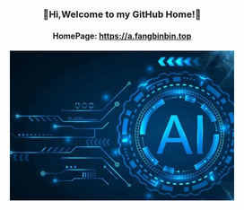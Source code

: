 <h3 align="center">👋Hi,Welcome to my GitHub Home!👋</h3>

<h4 align="center">HomePage: <a href='https://a.fangbinbin.top'>https://a.fangbinbin.top</a></h4>

<p align="center">
    <img src="https://github.com/Cool-breeze-bin/cool-breeze-bin/blob/main/ai.jpg" alt="React Forget" width='400px'/>
</p>

<!--
![](https://github.com/Cool-breeze-bin/cool-breeze-bin/blob/main/ai.jpg)
**Cool-breeze-bin/cool-breeze-bin** is a ✨ _special_ ✨ repository because its `README.md` (this file) appears on your GitHub profile.

Here are some ideas to get you started:

- 🔭 I’m currently working on ...
- 🌱 I’m currently learning ...
- 👯 I’m looking to collaborate on ...
- 🤔 I’m looking for help with ...
- 💬 Ask me about ...
- 📫 How to reach me: ...
- 😄 Pronouns: ...
- ⚡ Fun fact: ...
-->
